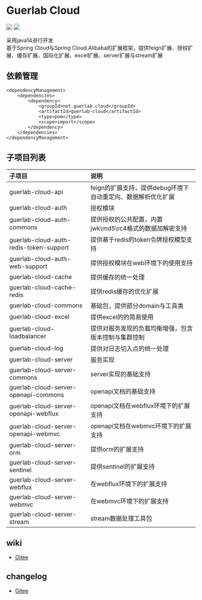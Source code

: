 # Guerlab Cloud

![](https://img.shields.io/maven-central/v/net.guerlab.cloud/guerlab-cloud.svg)
![](https://img.shields.io/badge/LICENSE-LGPL--3.0-brightgreen.svg)

采用java14进行开发<br>
基于Spring Cloud与Spring Cloud Alibaba的扩展框架，提供feign扩展、授权扩展、缓存扩展、国际化扩展、excel扩展、server扩展与stream扩展<br>

## 依赖管理

```
<dependencyManagement>
    <dependencies>
        <dependency>
            <groupId>net.guerlab.cloud</groupId>
            <artifactId>guerlab-cloud</artifactId>
            <type>pom</type>
            <scope>import</scope>
        </dependency>
    </dependencies>
</dependencyManagement>
```

## 子项目列表

|子项目|说明|
|:----|:----|
|guerlab-cloud-api|feign的扩展支持，提供debug环境下自动重定向、数据解析优化扩展|
|guerlab-cloud-auth|授权模块|
|guerlab-cloud-auth-commons|提供授权的公共配置，内置jwk\md5\rc4格式的数据加解密支持|
|guerlab-cloud-auth-redis-token-support|提供基于redis的token令牌授权模型支持|
|guerlab-cloud-auth-web-support|提供授权模块在web环境下的使用支持|
|guerlab-cloud-cache|提供缓存的统一处理|
|guerlab-cloud-cache-redis|提供redis缓存的优化扩展|
|guerlab-cloud-commons|基础包，提供部分domain与工具类|
|guerlab-cloud-excel|提供excel的的简易使用|
|guerlab-cloud-loadbalancer|提供对服务发现的负载均衡增强，包含版本控制与集群控制|
|guerlab-cloud-log|提供对日志切入点的统一处理|
|guerlab-cloud-server|服务实现|
|guerlab-cloud-server-commons|server实现的基础支持|
|guerlab-cloud-server-openapi-commons|openapi文档的基础支持|
|guerlab-cloud-server-openapi-webflux|openapi文档在webflux环境下的扩展支持|
|guerlab-cloud-server-openapi-webmvc|openapi文档在webmvc环境下的扩展支持|
|guerlab-cloud-server-orm|提供orm的扩展支持|
|guerlab-cloud-server-sentinel|提供sentinel的扩展支持|
|guerlab-cloud-server-webflux|在webflux环境下的扩展支持|
|guerlab-cloud-server-webmvc|在webmvc环境下的扩展支持|
|guerlab-cloud-server-stream|stream数据处理工具包|

## wiki

- [Gitee](https://gitee.com/guerlab_net/guerlab-cloud/wikis/pages)

## changelog

- [Gitee](https://gitee.com/guerlab_net/guerlab-cloud/wikis/pages)
